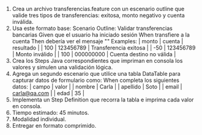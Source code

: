 1. Crea un archivo transferencias.feature con un escenario outline que valide tres tipos de transferencias:
exitosa, monto negativo y cuenta inválida.
2. Usa este formato base:
Scenario Outline: Validar transferencias bancarias
 Given que el usuario ha iniciado sesión
 When transfiere <monto> a la cuenta <cuenta>
 Then debería ver el mensaje "<resultado>"
 Examples:
 | monto | cuenta | resultado |
 | 100 | 123456789 | Transferencia exitosa |
 | -50 | 123456789 | Monto inválido |
 | 100 | 000000000 | Cuenta destino no válida |
3. Crea los Steps Java correspondientes que impriman en consola los valores y simulen una validación
lógica.
4. Agrega un segundo escenario que utilice una tabla DataTable para capturar datos de formulario como:
When completa los siguientes datos:
 | campo | valor |
 | nombre | Carla |
 | apellido | Soto |
 | email | carla@qa.com |
 | edad | 35 |
5. Implementa un Step Definition que recorra la tabla e imprima cada valor en consola.
6. Tiempo estimado: 45 minutos.
7. Modalidad individual.
8. Entregar en formato comprimido.